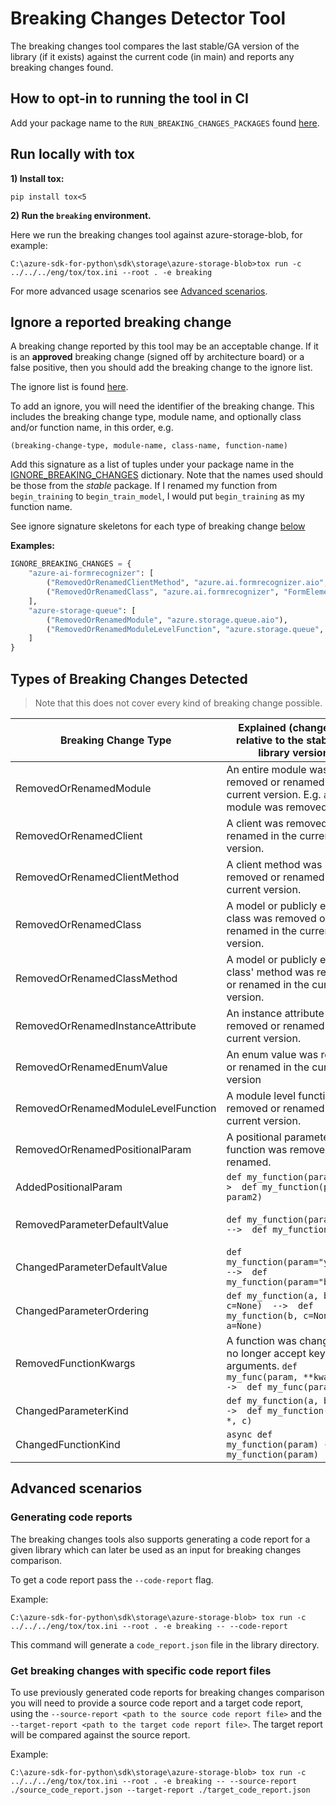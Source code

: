 # Breaking Changes Detector Tool

The breaking changes tool compares the last stable/GA version of the library (if it exists) against the current code
(in main) and reports any breaking changes found.

## How to opt-in to running the tool in CI

Add your package name to the `RUN_BREAKING_CHANGES_PACKAGES` found [here](https://github.com/Azure/azure-sdk-for-python/tree/main/scripts/breaking_changes_checker/breaking_changes_allowlist.py).

## Run locally with tox

**1) Install tox:**

`pip install tox<5`

**2) Run the `breaking` environment.**

Here we run the breaking changes tool against azure-storage-blob, for example:

`C:\azure-sdk-for-python\sdk\storage\azure-storage-blob>tox run -c ../../../eng/tox/tox.ini --root . -e breaking`

For more advanced usage scenarios see [Advanced scenarios](#advanced-scenarios).

## Ignore a reported breaking change

A breaking change reported by this tool may be an acceptable change. If it is an **approved** breaking change (signed off by architecture board)
or a false positive, then you should add the breaking change to the ignore list.

The ignore list is found [here](https://github.com/Azure/azure-sdk-for-python/tree/main/scripts/breaking_changes_checker/breaking_changes_allowlist.py).

To add an ignore, you will need the identifier of the breaking change. This includes the breaking change type,
module name, and optionally class and/or function name, in this order, e.g.

`(breaking-change-type, module-name, class-name, function-name)`

Add this signature as a list of tuples under your package name in the [IGNORE_BREAKING_CHANGES](https://github.com/Azure/azure-sdk-for-python/tree/main/scripts/breaking_changes_checker/breaking_changes_allowlist.py) dictionary.
Note that the names used should be those from the _stable_ package. If I renamed my function from `begin_training` to
`begin_train_model`, I would put `begin_training` as my function name.

See ignore signature skeletons for each type of breaking change [below](#types-of-breaking-changes-detected)

**Examples:**

```python
IGNORE_BREAKING_CHANGES = {
    "azure-ai-formrecognizer": [
        ("RemovedOrRenamedClientMethod", "azure.ai.formrecognizer.aio", "FormTrainingClient", "begin_training"),
        ("RemovedOrRenamedClass", "azure.ai.formrecognizer", "FormElement"),
    ],
    "azure-storage-queue": [
        ("RemovedOrRenamedModule", "azure.storage.queue.aio"),
        ("RemovedOrRenamedModuleLevelFunction", "azure.storage.queue", "generate_queue_sas")
    ]
}
```


## Types of Breaking Changes Detected

> Note that this does not cover every kind of breaking change possible.

| Breaking Change Type                                 | Explained (changes are relative to the stable/GA library version)                                                      | Ignore signature IF an approved breaking change or false positive                  |
|------------------------------------------------------|------------------------------------------------------------------------------------------------------------------------|------------------------------------------------------------------------------------|
| RemovedOrRenamedModule                               | An entire module was removed or renamed in the current version. E.g. `aio` module was removed.                         | ("RemovedOrRenamedModule", "module-name")
| RemovedOrRenamedClient                               | A client was removed or renamed in the current version.                                                                | ("RemovedOrRenamedClient", "module-name", "client-name")
| RemovedOrRenamedClientMethod                         | A client method was removed or renamed in the current version.                                                         | ("RemovedOrRenamedClientMethod", "module-name", "client-name", "function-name")
| RemovedOrRenamedClass                                | A model or publicly exposed class was removed or renamed in the current version.                                       | ("RemovedOrRenamedClass", "module-name", "class-name")
| RemovedOrRenamedClassMethod                          | A model or publicly exposed class' method was removed or renamed in the current version.                               | ("RemovedOrRenamedClassMethod", "module-name", "class-name", "function-name")
| RemovedOrRenamedInstanceAttribute                    | An instance attribute was removed or renamed in the current version.                                                   | ("RemovedOrRenamedInstanceAttribute", "module-name", "class-name")
| RemovedOrRenamedEnumValue                            | An enum value was removed or renamed in the current version                                                            | ("RemovedOrRenamedEnumValue", "module-name", "class-name")
| RemovedOrRenamedModuleLevelFunction                  | A module level function was removed or renamed in the current version.                                                 | ("RemovedOrRenamedModuleLevelFunction", "module-name", "function-name")
| RemovedOrRenamedPositionalParam                      | A positional parameter on a function was removed or renamed.                                                           | ("RemovedOrRenamedPositionalParam", "module-name", "class-name", "function-name")
| AddedPositionalParam                                 | `def my_function(param1)  -->  def my_function(param1, param2)`                                                        | ("AddedPositionalParam", "module-name", "class-name", "function-name")
| RemovedParameterDefaultValue                         | `def my_function(param=None)  -->  def my_function(param)`                                                             | ("RemovedParameterDefaultValue", "module-name", "class-name", "function-name")
| ChangedParameterDefaultValue                         | `def my_function(param="yellow")  -->  def my_function(param="blue")`                                                  | ("ChangedParameterDefaultValue", "module-name", "class-name", "function-name")
| ChangedParameterOrdering                             | `def my_function(a, b, c=None)  -->  def my_function(b, c=None, a=None)`                                               | ("ChangedParameterOrdering", "module-name", "class-name", "function-name")
| RemovedFunctionKwargs                                | A function was changed to no longer accept keyword arguments. `def my_func(param, **kwargs)  -->  def my_func(param)`  | ("RemovedFunctionKwargs", "module-name", "class-name", "function-name")
| ChangedParameterKind                                 | `def my_function(a, b, c)  -->  def my_function(a, b, *, c)`                                                           | ("ChangedParameterKind", "module-name", "class-name", "function-name")
| ChangedFunctionKind                                  | `async def my_function(param) ->  def my_function(param)`                                                              | ("ChangedFunctionKind", "module-name", "class-name", "function-name")

## Advanced scenarios

### Generating code reports

The breaking changes tools also supports generating a code report for a given library which can later be used as an input for breaking changes comparison.

To get a code report pass the `--code-report` flag. 

Example:

```
C:\azure-sdk-for-python\sdk\storage\azure-storage-blob> tox run -c ../../../eng/tox/tox.ini --root . -e breaking -- --code-report
```

This command will generate a `code_report.json` file in the library directory.

### Get breaking changes with specific code report files

To use previously generated code reports for breaking changes comparison you will need to provide a source code report and a target code report, using the `--source-report <path to the source code report file>` and the `--target-report <path to the target code report file>`. The target report will be compared against the source report.

Example:

```
C:\azure-sdk-for-python\sdk\storage\azure-storage-blob> tox run -c ../../../eng/tox/tox.ini --root . -e breaking -- --source-report ./source_code_report.json --target-report ./target_code_report.json
```
